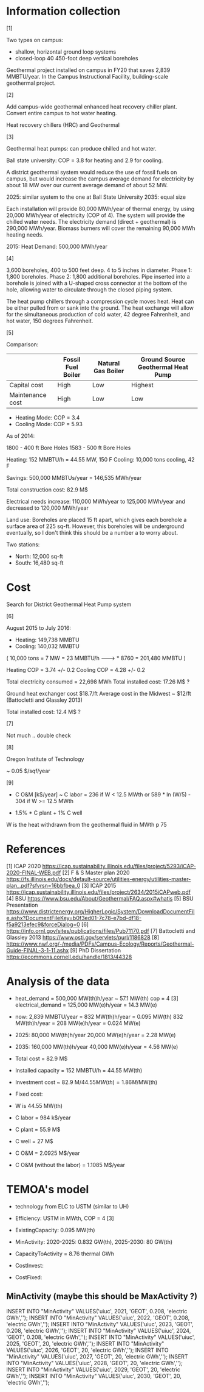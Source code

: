 # Information collection

[1]

Two types on campus:
* shallow, horizontal ground loop systems
* closed-loop 40 450-foot deep vertical boreholes

Geothermal project installed on campus in FY20 that saves 2,839 MMBTU/year.
In the Campus Instructional Facility, building-scale geothermal project.


[2]

Add campus-wide geothermal enhanced heat recovery chiller plant.
Convert entire campus to hot water heating.

Heat recovery chillers (HRC) and Geothermal


[3]

Geothermal heat pumps: can produce chilled and hot water.

Ball state university: COP = 3.8 for heating and 2.9 for cooling.

A district geothermal system would reduce the use of fossil fuels on campus, but would increase the campus average demand for electricity by about 18 MW over our current average demand of about 52 MW.

2025: similar system to the one at Ball State University
2035: equal size

Each installation will provide 80,000 MWh/year of thermal energy, by using 20,000 MWh/year of electricity (COP of 4).
The system will provide the chilled water needs.
The electricity demand (direct + geothermal) is 290,000 MWh/year.
Biomass burners will cover the remaining 90,000 MWh heating needs.

2015: Heat Demand: 500,000 MWh/year


[4]

3,600 boreholes, 400 to 500 feet deep. 
4 to 5 inches in diameter.
Phase 1: 1,800 boreholes.
Phase 2: 1,800 additional boreholes.
Pipe inserted into a borehole is joined with a U-shaped cross connector at the bottom of the hole, allowing water to circulate through the closed piping system.

The heat pump chillers through a compression cycle moves heat.
Heat can be either pulled from or sank into the ground.
The heat exchange will allow for the simultaneous production of cold water, 42 degree Fahrenheit, and hot water, 150 degrees Fahrenheit.


[5]

Comparison:

|                  | Fossil Fuel Boiler | Natural Gas Boiler | Ground Source Geothermal Heat Pump |
|------------------|--------------------|--------------------|------------------------------------|
| Capital cost     | High               | Low                | Highest                            |
| Maintenance cost | High               | Low                | Low                                |

* Heating Mode: COP = 3.4
* Cooling Mode: COP = 5.93

As of 2014:

1800 - 400 ft Bore Holes
1583 - 500 ft Bore Holes

Heating: 152 MMBTU/h = 44.55 MW, 150 F
Cooling: 10,000 tons cooling, 42 F

Savings: 500,000 MMBTUs/year = 146,535 MWh/year

Total construction cost: 82.9 M$

Electrical needs increase: 110,000 MWh/year to 125,000 MWh/year and decreased to 120,000 MWh/year

Land use:
Boreholes are placed 15 ft apart, which gives each borehole a surface area of 225 sq-ft.
However, this boreholes will be underground eventually, so I don't think this should be a number a to worry about.

Two stations:
* North: 12,000 sq-ft
* South: 16,480 sq-ft



# Cost

Search for District Geothermal Heat Pump system

[6]

August 2015 to July 2016:
* Heating: 149,738 MMBTU
* Cooling: 140,032 MMBTU

(
10,000 tons = 7 MW = 23 MMBTU/h ---> * 8760 = 201,480 MMBTU
)

Heating COP = 3.74 +/- 0.2
Cooling COP = 4.28 +/- 0.2

Total electricity consumed = 22,698 MWh
Total installed cost: 17.26 M$ ?

Ground heat exchanger cost $18.7/ft
Average cost in the Midwest ~ $12/ft (Battocletti and Glassley 2013)

Total installed cost: 12.4 M$ ?


[7]

Not much .. double check


[8]

Oregon Institute of Technology

~ 0.05 $/sqf/year


[9]

* C O&M [k$/year] ~ C labor =  236 if W < 12.5 MWth or 589 * ln (W/5) - 304 if W >= 12.5 MWth
+ 1.5% * C plant + 1% C well

W is the heat withdrawn from the geothermal fluid in MWth
p 75


# References

[1] ICAP 2020 https://icap.sustainability.illinois.edu/files/project/5293/iCAP-2020-FINAL-WEB.pdf
[2] F & S Master plan 2020 https://fs.illinois.edu/docs/default-source/utilities-energy/utilities-master-plan_.pdf?sfvrsn=16bbfbea_0
[3] ICAP 2015 https://icap.sustainability.illinois.edu/files/project/2634/2015iCAPweb.pdf
[4] BSU https://www.bsu.edu/About/Geothermal/FAQ.aspx#whatis
[5] BSU Presentation
https://www.districtenergy.org/HigherLogic/System/DownloadDocumentFile.ashx?DocumentFileKey=b0f3ed01-7c78-e7bd-df18-f5a9213efec9&forceDialog=0
[6] https://info.ornl.gov/sites/publications/files/Pub71170.pdf
[7] Battocletti and Glassley 2013 https://www.osti.gov/servlets/purl/1186828
[8] https://www.nwf.org/-/media/PDFs/Campus-Ecology/Reports/Geothermal-Guide-FINAL-3-1-11.ashx
[9] PhD Dissertation https://ecommons.cornell.edu/handle/1813/44328

# Analysis of the data

* heat_demand = 500,000 MW(th)h/year ~ 57.1 MW(th)
cop = 4 [3]
electrical_demand = 125,000 MW(e)h/year = 14.3 MW(e)

* now:
2,839 MMBTU/year = 832 MW(th)h/year = 0.095 MW(th)
832 MW(th)h/year = 208 MW(e)h/year = 0.024 MW(e)

* 2025:
80,000 MW(th)h/year
20,000 MW(e)h/year = 2.28 MW(e)

* 2035:
160,000 MW(th)h/year
40,000 MW(e)h/year = 4.56 MW(e)

* Total cost = 82.9 M$
* Installed capacity = 152 MMBTU/h = 44.55 MW(th)
* Investment cost ~ 82.9 M$/44.55 MW(th) = 1.86 M$/MW(th)

* Fixed cost:
* W is 44.55 MW(th)
* C labor = 984 k$/year
* C plant = 55.9 M$
* C well = 27 M$
* C O&M = 2.0925 M$/year
* C O&M (without the labor) = 1.1085 M$/year


# TEMOA's model

* technology from ELC to USTM (similar to UH)
* Efficiency: USTM in MWth, COP = 4 [3]
* ExistingCapacity: 0.095 MW(th)
* MinActivity: 2020-2025: 0.832 GW(th), 2025-2030: 80 GW(th)
* CapacityToActivity = 8.76 thermal GWh

* CostInvest:
* CostFixed:


## MinActivity (maybe this should be MaxActivity ?)

INSERT INTO "MinActivity" VALUES('uiuc', 2021, 'GEOT', 0.208, 'electric GWh','');
INSERT INTO "MinActivity" VALUES('uiuc', 2022, 'GEOT', 0.208, 'electric GWh','');
INSERT INTO "MinActivity" VALUES('uiuc', 2023, 'GEOT', 0.208, 'electric GWh','');
INSERT INTO "MinActivity" VALUES('uiuc', 2024, 'GEOT', 0.208, 'electric GWh','');
INSERT INTO "MinActivity" VALUES('uiuc', 2025, 'GEOT', 20, 'electric GWh','');
INSERT INTO "MinActivity" VALUES('uiuc', 2026, 'GEOT', 20, 'electric GWh','');
INSERT INTO "MinActivity" VALUES('uiuc', 2027, 'GEOT', 20, 'electric GWh','');
INSERT INTO "MinActivity" VALUES('uiuc', 2028, 'GEOT', 20, 'electric GWh','');
INSERT INTO "MinActivity" VALUES('uiuc', 2029, 'GEOT', 20, 'electric GWh','');
INSERT INTO "MinActivity" VALUES('uiuc', 2030, 'GEOT', 20, 'electric GWh','');
